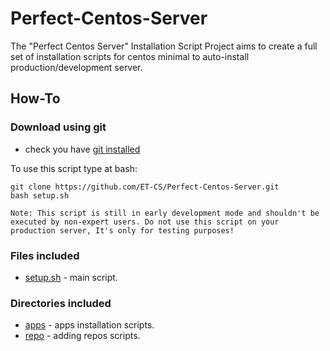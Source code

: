 Perfect-Centos-Server
=====================

The "Perfect Centos Server" Installation Script Project aims to create a full set of installation scripts for centos minimal to auto-install production/development server.

How-To
------

### Download using git
* check you have [git installed][git-itek]

To use this script type at bash:

    git clone https://github.com/ET-CS/Perfect-Centos-Server.git  
    bash setup.sh
 
    Note: This script is still in early development mode and shouldn't be executed by non-expert users. Do not use this script on your production server, It's only for testing purposes!

### Files included
* [setup.sh][setup.sh] - main script.

### Directories included
* [apps][apps] - apps installation scripts.
* [repo][repo] - adding repos scripts.

[setup.sh]: https://github.com/ET-CS/Perfect-Centos-Server/blob/master/setup.sh
[apps]: https://github.com/ET-CS/Perfect-Centos-Server/tree/master/apps
[repo]: https://github.com/ET-CS/Perfect-Centos-Server/tree/master/repo
[git-itek]: http://itekblog.com/how-use-git-on-centos-6-2/